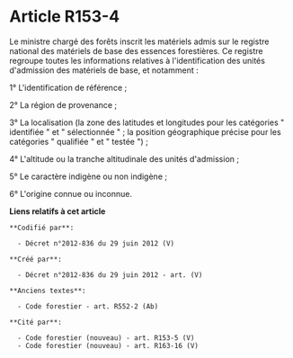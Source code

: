 # Article R153-4

Le ministre chargé des forêts inscrit les matériels admis sur le registre national des matériels de base des essences
forestières. Ce registre regroupe toutes les informations relatives à l'identification des unités d'admission des matériels
de base, et notamment :

1° L'identification de référence ;

2° La région de provenance ;

3° La localisation (la zone des latitudes et longitudes pour les catégories " identifiée " et " sélectionnée " ; la position
géographique précise pour les catégories " qualifiée " et " testée ") ;

4° L'altitude ou la tranche altitudinale des unités d'admission ;

5° Le caractère indigène ou non indigène ;

6° L'origine connue ou inconnue.

**Liens relatifs à cet article**

	**Codifié par**:

	  - Décret n°2012-836 du 29 juin 2012 (V)

	**Créé par**:

	  - Décret n°2012-836 du 29 juin 2012 - art. (V)

	**Anciens textes**:

	  - Code forestier - art. R552-2 (Ab)

	**Cité par**:

	  - Code forestier (nouveau) - art. R153-5 (V)
	  - Code forestier (nouveau) - art. R163-16 (V)
